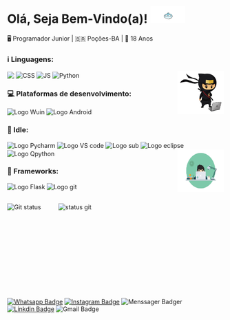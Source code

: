 <!DOCTYPE html>
<html lang='pt-BR'>
  <head>
    <meta charset='UTF-8'>
    <link rel='stylesheet' href='normalize.css'>
  </head>
  <body>
    <div class="container">
      <h1>Olá, Seja Bem-Vindo(a)!
      <img src="images/ghost.gif" alt="animado" height="40" width="80"></h1>
      <p>
        🖥 Programador Junior | 🇧🇷 Poções-BA | 🎈 18 Anos
      </p>      
      <h3>ℹ Linguagens:</h3>
      <img align="center" src="https://img.shields.io/badge/HTML5-E34F26?style=for-the&logo=html5&logoColor=white">
      <img align="center" alt="CSS" src="https://img.shields.io/badge/CSS3-1572B6?style=for-the&logo=css3&logoColor=white">
      <img align="center" alt="JS" src="https://img.shields.io/badge/JavaScript-F7DF1E?style=for-the&logo=javascript&logoColor=black">
      <img align="center" alt="Python" src="https://img.shields.io/badge/Python-3776AB?style=for-the&logo=python&logoColor=white">
      <img align="right" src="images/ninja.gif" alt="Logo Dev" height="100" width="109">
      <h3>💻 Plataformas de desenvolvimento:</h3>
      <img align="center" src="https://img.shields.io/badge/Windows-0078D6?style=for-the&logo=windows&logoColor=white" alt="Logo Wuin">
      <img align="center" src="https://img.shields.io/badge/Android-3DDC84?style=for-the&logo=android&logoColor=white" alt="Logo Android">
      <h3>📌 Idle:</h3>
      <img align="center" src="https://img.shields.io/badge/pycharm-143?style=for-the&logo=pycharm&logoColor=black&color=black&labelColor=green" alt="Logo Pycharm">
      <img align="center" src="https://img.shields.io/badge/VScode-6C33AF?style=for-the&logo=visual%20studio" alt="Logo VS code">
      <img align="center" src="https://img.shields.io/badge/sublime_text-%23575757.svg?&style=for-the&logo=sublime-text&logoColor=important" alt="Logo sub">
      <img align="center" src="https://img.shields.io/badge/Eclipse-2C2255?style=for-the&logo=eclipse&logoColor=white" alt="Logo eclipse">
      <img align="center" src="https://img.shields.io/badge/PyDroid-blue?style=for-the&logo=android&logoColor=white" alt="Logo Qpython">  
      <img align="right" src="images/developer.gif" alt="Logo Dev" height="100" width="109">
      <h3>🚀 Frameworks:</h3>
      <img align="center" src="https://img.shields.io/badge/Flask-000000?style=for-the&logo=flask&logoColor=white" alt="Logo Flask">
      <img align="center" src="https://img.shields.io/badge/Git-F05032?style=for-the&logo=git&logoColor=white" alt="Logo git">
    </div>
  </body>
</html>

##
<p>
  <img src="https://github-readme-streak-stats.herokuapp.com/?user=Cailtom&theme=blue-green" alt="Git status" height="220">
  <img align="right" src="https://github-readme-stats.vercel.app/api/top-langs/?username=Cailtom&theme=blue-green" alt="status git" height="220" width="385">
</p>

[![Whatsapp Badge](https://img.shields.io/badge/-WhatsApp-57D153?style=plastic&logo=whatsapp&logoColor=white)](https://wa.me/557799328936?text=%20)
[![Instagram Badge](https://img.shields.io/badge/-Instagram-E4405F?style=plastic&logo=Instagram&logoColor=white)](https://www.instagram.com/cailtom_oliveyra02)
![Menssager Badger](https://img.shields.io/badge/Messenger-00B2FF?style=plastic&logo=messenger&logoColor=white)
[![Linkdin Badge](https://img.shields.io/badge/-Linkedln-0077B5?style=plastic&logo=linkedin&logoColor=white)](https://www.linkedin.com/in/cailton-oliveira)
![Gmail Badge](https://img.shields.io/badge/Gmail-D14836?style=plastic&logo=gmail&logoColor=white)
